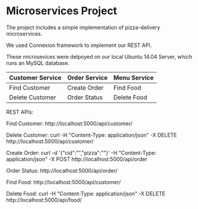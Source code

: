 # Microservices Project

The project includes a simple implementation of pizza-delivery microservices.

We used Connexion framework to implement our REST API.

These microsevices were delpoyed on our local Ubuntu 14.04 Server, which runs an MySQL database.

| Customer Service  | Order Service | Menu Service | 
| ------------- | ------------- |-------------  |
| Find Customer | Create Order  | Find Food |
| Delete Customer | Order Status  | Delete Food |

REST APIs:

Find Customer: http://localhost:5000/api/customer/<customer-id>

Delete Customer: curl -H "Content-Type: application/json" -X DELETE http://localhost:5000/api/customer/<customer-id>

Create Order: curl -d '{"cid":"<customer-id>","pizza":"<pizza-id>"}' -H "Content-Type: application/json" -X POST http://localhost:5000/api/order

Order Status: http://localhost:5000/api/order/<order-id>

Find Food: http://localhost:5000/api/customer/<food-id>

Delete Food: curl -H "Content-Type: application/json" -X DELETE http://localhost:5000/api/food/<food-id>




